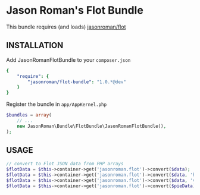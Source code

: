 Jason Roman's Flot Bundle
==============

This bundle requires (and loads) <a href="https://github.com/jasonroman/flot">jasonroman/flot</a>

## INSTALLATION

Add JasonRomanFlotBundle to your `composer.json`

```yaml
{
    "require": {
        "jasonroman/flot-bundle": "1.0.*@dev"
    }
}
```

Register the bundle in ``app/AppKernel.php``

```php
$bundles = array(
    // ...
    new JasonRoman\Bundle\FlotBundle\JasonRomanFlotBundle(),
);
```

## USAGE

```php
// convert to Flot JSON data from PHP arrays
$flotData = $this->container->get('jasonroman.flot')->convert($data);
$flotData = $this->container->get('jasonroman.flot')->convert($data, 'horizontal');
$flotData = $this->container->get('jasonroman.flot')->convert($data, 'vertical', $datetime = true);
$flotData = $this->container->get('jasonroman.flot')->convert($pieData);
```

